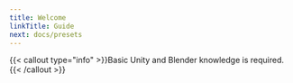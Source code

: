 ```yaml
---
title: Welcome
linkTitle: Guide
next: docs/presets
---
```


{{< callout type="info" >}}Basic Unity and Blender knowledge is required.{{< /callout >}}
